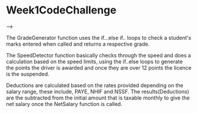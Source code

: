 # Week1CodeChallenge
<!-- Challenge 1: Student Grade Generator (Toy Problem)
Write a program that prompts the user to input student marks. The input should be between 0 and 100. Then output the correct grade as follows: A > 79, B > 60 to 79, C > 59 to 49, D > 40 to 49, E > less 40. --> -->
The GradeGenerator function uses the if...else if.. loops to check a student's marks entered when called and returns a respective grade.


<!--#Challenge 2: Write a program that takes as input the speed of a car e.g 80. If the speed is less than 70, it should print “Ok”. Otherwise, for every 5 km/s above the speed limit (70), it should give the driver one demerit point and print the total number of demerit points.

For example, if the speed is 80, it should print: “Points: 2”. If the driver gets more than 12 points, the function should print: “License suspended”. -->
The SpeedDetector function basically checks through the speed and does a calculation based on the speed limits, using the if..else loops to generate the points the driver is awarded and once they are over 12 points the licence is the suspended. 

<!-- Given the basic salary and benefits of an employee, write a program that would calculate the Payee Tax, NHIF, NSSF Deductions and net salary.

NB: Use KRA, NHIF, and NSSF values provided in the link below.

https://www.aren.co.ke/payroll/taxrates.htmLinks to an external site.  

https://www.kra.go.ke/en/individual/calculate-tax/calculating-tax/payeLinks to an external site. -->
Deductions are calculated based on the rates provided depending on the salary range, these include, PAYE, NHIF and NSSF. The results(Deductions) are the subtracted from the initial amount that is taxable monthly to give the net salary once the NetSalary function is called.
